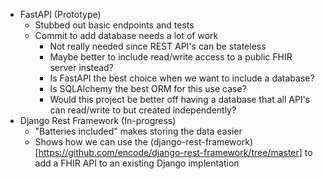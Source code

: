 - FastAPI (Prototype)
  - Stubbed out basic endpoints and tests
  - Commit to add database needs a lot of work
    - Not really needed since REST API's can be stateless
    - Maybe better to include read/write access to a public FHIR server instead?
    - Is FastAPI the best choice when we want to include a database?
    - Is SQLAlchemy the best ORM for this use case?
    - Would this project be better off having a database that all API's can read/write to but created independently? 
- Django Rest Framework (In-progress)
  - "Batteries included" makes storing the data easier
  - Shows how we can use the (django-rest-framework)[https://github.com/encode/django-rest-framework/tree/master] to add a FHIR API to an existing Django implentation
